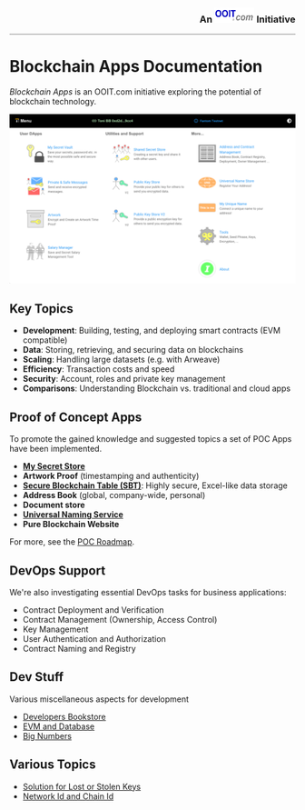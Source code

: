 <div style="border-bottom: solid gray 1px;text-align:  right"><h3 style="alignment-baseline: center">An <img src="images/ooit-logo-300x100.png" alt="ooit logo" width="70" height="26"> Initiative</h3></div>

# Blockchain Apps Documentation

_Blockchain Apps_ is an OOIT.com initiative exploring the potential of blockchain technology.


![img.png](img.png)

## Key Topics

- **Development**: Building, testing, and deploying smart contracts (EVM compatible)
- **Data**: Storing, retrieving, and securing data on blockchains
- **Scaling**: Handling large datasets (e.g. with Arweave)
- **Efficiency**: Transaction costs and speed
- **Security**: Account, roles and private key management
- **Comparisons**: Understanding Blockchain vs. traditional and cloud apps


## Proof of Concept Apps

To promote the gained knowledge and suggested topics a set of POC Apps have been implemented.

- **[My Secret Store](secret-store/secret-store.md)**
- **Artwork Proof** (timestamping and authenticity)
- **[Secure Blockchain Table (SBT)](secure-blockchain-table/secure-blockchain-table.md)**: Highly secure, Excel-like data storage
- **Address Book** (global, company-wide, personal)
- **Document store**
- **[Universal Naming Service](universal-naming-service%2Funiversal-naming-service.md)**
- **Pure Blockchain Website**

For more, see the [POC Roadmap](poc-roadmap.md).

## DevOps Support

We're also investigating essential DevOps tasks for business applications:


- Contract Deployment and Verification
- Contract Management (Ownership, Access Control)
- Key Management
- User Authentication and Authorization
- Contract Naming and Registry

## Dev Stuff

Various miscellaneous aspects for development

- [Developers Bookstore](dev-stuff/dev-bookstore.md)
- [EVM and Database](dev-stuff/evm-and-database.md)
- [Big Numbers](dev-stuff/big-numbers.md)

## Various Topics

- [Solution for Lost or Stolen Keys](various-topics/solution-for-lost-or-stolen-keys.md)
- [Network Id and Chain Id](various-topics/explain-networkid-and-chainid.md)


